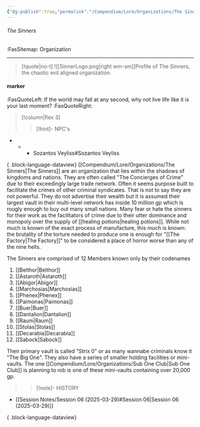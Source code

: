 ```yaml
---
{"dg-publish":true,"permalink":"/Compendium/Lore/Organizations/The Sinners/","tags":["villains","evil"]}
---
```



###### The Sinners
<span class="sub2">:FasSitemap: Organization</span>
___

> [!quote|no-t]
>![[SinnerLogo.png\|right wm-sm]]Profile of The Sinners, the chaotic evil aligned organization.

#### marker
 :FasQuoteLeft: If the world may fall at any second, why not live life like it is your last moment?  :FasQuoteRight:
> [!column|flex 3]
>>[!hint]- NPC's
- - - Sozantos Veyliss#Sozantos Veyliss



{ .block-language-dataview}
[[Compendium/Lore/Organizations/The Sinners\|The Sinners]] are an organization that lies within the shadows of kingdoms and nations.  They are often called "The Concierges of Crime" due to their exceedingly large trade network. Often it seems purpose built to facilitate the crimes of other criminal syndicates. That is not to say they are not powerful. They do not advertise their wealth but it is assumed their largest vault in their multi-level network has inside 10 million gp which is rougly enough to buy out many small nations. Many fear or hate the sinners for their work as the facilitators of crime due to their utter dominance and monopoly over the supply of [[healing potions\|healing potions]]. While not much is known of the exact process of manufacture, this much is known: the brutality of the torture needed to produce one is enough for "[[The Factory\|The Factory]]" to be considered a place of horror worse than any of the nine hells. 

The Sinners are comprised of 12 Members known only by their codenames
1. [[Belthor\|Belthor]]
2. [[Astaroth\|Astaroth]]
3. [[Abigor\|Abigor]]
4. [[Marchosias\|Marchosias]]
5. [[Phenex\|Phenex]]
6. [[Paimonas\|Paimonas]]
7. [[Buer\|Buer]]
8. [[Dantalion\|Dantalion]]
9. [[Raum\|Raum]]
10. [[Stolas\|Stolas]]
11.  [[Decarabia\|Decarabia]]
12. [[Sabock\|Sabock]]

Their primary vault is called "Strix 0" or as many wannabe criminals know it "The Big One".  They also have a series of smaller holding facilities or mini-vaults. The one [[Compendium/Lore/Organizations/Sub One Club\|Sub One Club]] is planning to rob is one of these mini-vaults containing over 20,000 gp. 
>>[!note]- HISTORY
- [[Session Notes/Session 06 (2025-03-29)#Session 06\|Session 06 (2025-03-29)]]

{ .block-language-dataview}
